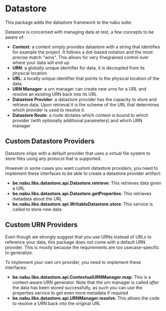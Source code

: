 # Datastore

This package adds the datastore framework to the nabu suite.

Datastore is concerned with managing data at rest, a few concepts to be aware of:

- **Context**: a context simply provides datastore with a string that identifies for example the project. It follows a dot-based notation and the most precise match "wins". This allows for very finegrained control over where your data will end up
- **URN**: a globally unique identifier for data, it is decoupled from its physical location
- **URL**: a locally unique identifier that points to the physical location of the data
- **URN Manager**: a urn manager can create new urns for a URL and resolve an existing URN back into its URL
- **Datastore Provider**: a datastore provider has the capacity to store and retrieve data. Upon retrieval it is the scheme of the URL that determines which provider is used to resolve it.
- **Datastore Route**: a route dictates which context is bound to which provider (with optionally additional parameters) and which URN manager

## Custom Datastore Providers

Datastore ships with a default provider that uses a virtual file system to store files using any protocol that is supported.

However in some cases you want custom datastore providers, you need to implement these interfaces to be able to create a datastore provider artifact:

- **be.nabu.libs.datastore.api.Datastore.retrieve**: This retrieves data given a URL
- **be.nabu.libs.datastore.api.Datastore.getProperties**: This retrieves metadata about the URL
- **be.nabu.libs.datastore.api.WritableDatastore.store**: This service is called to store new data

## Custom URN Providers

Even though we strongly suggest that you use URNs instead of URLs to reference your data, this package does not come with a default URN provider. This is mostly because the requirements are too usecase-specific to generalize.

To implement your own urn provider, you need to implement these interfaces:

- **be.nabu.libs.datastore.api.ContextualURNManager.map**: This is a context-aware URN generator. Note that the urn manager is called _after_ the data has been stored successfully, as such you can use the properties service to get even more metadata if required
- **be.nabu.libs.datastore.api.URNManager.resolve**: This allows the code to resolve a URN back into the original URL